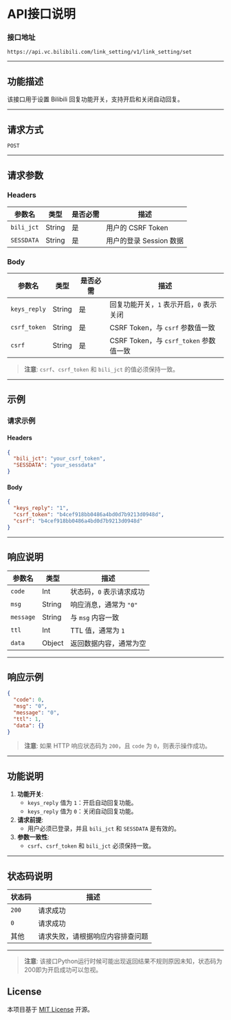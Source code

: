 
# API接口说明


### 接口地址

`https://api.vc.bilibili.com/link_setting/v1/link_setting/set`

---

## 功能描述

该接口用于设置 Bilibili 回复功能开关，支持开启和关闭自动回复。

---

## 请求方式

`POST`

---

## 请求参数

### Headers

| 参数名    | 类型   | 是否必需 | 描述                   |
|-----------|--------|----------|------------------------|
| `bili_jct` | String | 是        | 用户的 CSRF Token      |
| `SESSDATA` | String | 是        | 用户的登录 Session 数据 |

### Body

| 参数名       | 类型   | 是否必需 | 描述                              |
|--------------|--------|----------|-----------------------------------|
| `keys_reply` | String | 是        | 回复功能开关，`1` 表示开启，`0` 表示关闭 |
| `csrf_token` | String | 是        | CSRF Token，与 `csrf` 参数值一致  |
| `csrf`       | String | 是        | CSRF Token，与 `csrf_token` 参数值一致 |

> **注意**: `csrf`、`csrf_token` 和 `bili_jct` 的值必须保持一致。

---

## 示例

### 请求示例

#### Headers

```json
{
  "bili_jct": "your_csrf_token",
  "SESSDATA": "your_sessdata"
}
```

#### Body

```json
{
  "keys_reply": "1",
  "csrf_token": "b4cef918bb0486a4bd0d7b9213d0948d",
  "csrf": "b4cef918bb0486a4bd0d7b9213d0948d"
}
```

---

## 响应说明

| 参数名    | 类型   | 描述                          |
|-----------|--------|-------------------------------|
| `code`    | Int    | 状态码，`0` 表示请求成功      |
| `msg`     | String | 响应消息，通常为 `"0"`         |
| `message` | String | 与 `msg` 内容一致             |
| `ttl`     | Int    | TTL 值，通常为 `1`            |
| `data`    | Object | 返回数据内容，通常为空        |

---

## 响应示例

```json
{
  "code": 0,
  "msg": "0",
  "message": "0",
  "ttl": 1,
  "data": {}
}
```

> **注意**: 如果 HTTP 响应状态码为 `200`，且 `code` 为 `0`，则表示操作成功。

---

## 功能说明

1. **功能开关**:
   - `keys_reply` 值为 `1`：开启自动回复功能。
   - `keys_reply` 值为 `0`：关闭自动回复功能。
2. **请求前提**:
   - 用户必须已登录，并且 `bili_jct` 和 `SESSDATA` 是有效的。
3. **参数一致性**:
   - `csrf`、`csrf_token` 和 `bili_jct` 必须保持一致。

---

## 状态码说明

| 状态码 | 描述       |
|--------|------------|
| `200`    | 请求成功   |
| `0`    | 请求成功   |
| 其他    | 请求失败，请根据响应内容排查问题 |

---

> **注意**: 该接口Python运行时候可能出现返回结果不规则原因未知，状态码为200即为开启成功可以忽视。

## License

本项目基于 [MIT License](./LICENSE) 开源。
